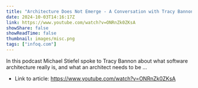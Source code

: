 ```yaml
---
title: "Architecture Does Not Emerge - A Conversation with Tracy Bannon"
date: 2024-10-03T14:16:17Z
link: https://www.youtube.com/watch?v=ONRnZk0ZKsA
showShare: false
showReadTime: false
thumbnail: images/misc.png
tags: ["infoq.com"]
---
```

In this podcast Michael Stiefel spoke to Tracy Bannon about what software architecture really is, and what an architect needs to be ...

- Link to article: https://www.youtube.com/watch?v=ONRnZk0ZKsA